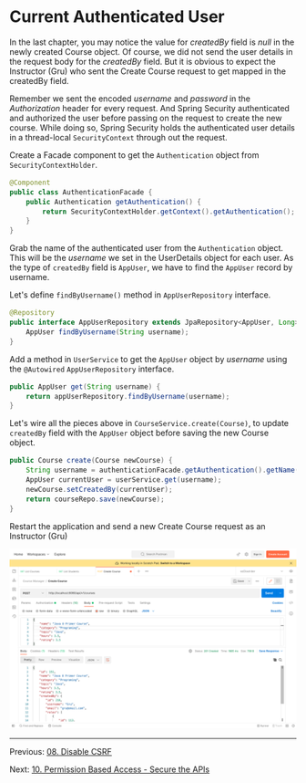 # Current Authenticated User

In the last chapter, you may notice the value for *createdBy* field is *null* in the newly created Course object. Of course, we did not send the user details in the request body for the *createdBy* field. But it is obvious to expect the Instructor (Gru) who sent the Create Course request to get mapped in the createdBy field.

Remember we sent the encoded *username* and *password* in the *Authorization* header for every request. And Spring Security authenticated and authorized the user before passing on the request to create the new course. While doing so, Spring Security holds the authenticated user details in a thread-local `SecurityContext` through out the request.

Create a Facade component to get the `Authentication` object from `SecurityContextHolder`.

```java
@Component  
public class AuthenticationFacade {  
	public Authentication getAuthentication() {  
	    return SecurityContextHolder.getContext().getAuthentication();  
	}  
}
```

Grab the name of the authenticated user from the `Authentication` object. This will be the *username* we set in the UserDetails object for each user. As the type of `createdBy` field is `AppUser`, we have to find the `AppUser` record by username.

Let's define `findByUsername()` method in `AppUserRepository` interface.

```java
@Repository  
public interface AppUserRepository extends JpaRepository<AppUser, Long> {  
	AppUser findByUsername(String username);
}
```

Add a method in `UserService` to get the `AppUser` object by *username* using the `@Autowired` `AppUserRepository` interface.

```java
public AppUser get(String username) {  
	return appUserRepository.findByUsername(username);
}
```

Let's wire all the pieces above in `CourseService.create(Course)`, to update `createdBy` field with the `AppUser` object before saving the new Course object.

```java
public Course create(Course newCourse) {  
	String username = authenticationFacade.getAuthentication().getName();  
	AppUser currentUser = userService.get(username);  
	newCourse.setCreatedBy(currentUser);  
	return courseRepo.save(newCourse);  
}
```

Restart the application and send a new Create Course request as an Instructor (Gru)

![Create course with createdBy having the request sender details](./assets/create_course_201.png)

***

Previous: [08. Disable CSRF](https://github.com/SankaranarayananMurugan/spring-security-guide/tree/main/08.%20Disable%20CSRF)

Next: [10. Permission Based Access - Secure the APIs](https://github.com/SankaranarayananMurugan/spring-security-guide/tree/main/10.%20Permission%20Based%20Access%20-%20Secure%20the%20APIs)